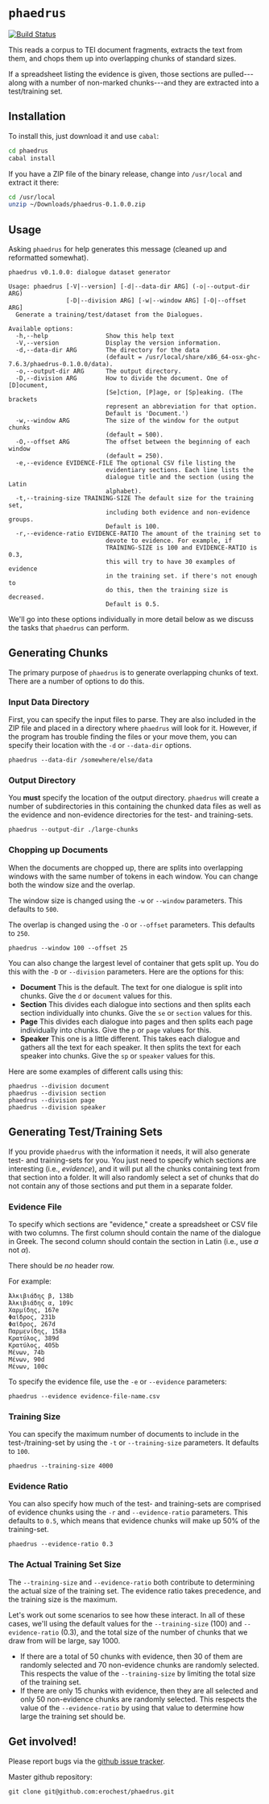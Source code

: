 
# `phaedrus`

[![Build Status](https://travis-ci.org/erochest/phaedrus.svg?branch=master)](https://travis-ci.org/erochest/phaedrus)

This reads a corpus to TEI document fragments, extracts the text from them, and
chops them up into overlapping chunks of standard sizes.

If a spreadsheet listing the evidence is given, those sections are
pulled---along with a number of non-marked chunks---and they are extracted into
a test/training set.

## Installation

To install this, just download it and use `cabal`:

```bash
cd phaedrus
cabal install
```

If you have a ZIP file of the binary release, change into `/usr/local` and
extract it there:

```bash
cd /usr/local
unzip ~/Downloads/phaedrus-0.1.0.0.zip
```

## Usage

Asking `phaedrus` for help generates this message (cleaned up and reformatted
somewhat).

```
phaedrus v0.1.0.0: dialogue dataset generator

Usage: phaedrus [-V|--version] [-d|--data-dir ARG] (-o|--output-dir ARG)
                [-D|--division ARG] [-w|--window ARG] [-O|--offset ARG]
  Generate a training/test/dataset from the Dialogues.

Available options:
  -h,--help                Show this help text
  -V,--version             Display the version information.
  -d,--data-dir ARG        The directory for the data
                           (default = /usr/local/share/x86_64-osx-ghc-7.6.3/phaedrus-0.1.0.0/data).
  -o,--output-dir ARG      The output directory.
  -D,--division ARG        How to divide the document. One of [D]ocument,
                           [Se]ction, [P]age, or [Sp]eaking. (The brackets
                           represent an abbreviation for that option.
                           Default is 'Document.')
  -w,--window ARG          The size of the window for the output chunks
                           (default = 500).
  -O,--offset ARG          The offset between the beginning of each window
                           (default = 250).
  -e,--evidence EVIDENCE-FILE The optional CSV file listing the
                           evidentiary sections. Each line lists the
                           dialogue title and the section (using the Latin
                           alphabet).
  -t,--training-size TRAINING-SIZE The default size for the training set,
                           including both evidence and non-evidence groups.
                           Default is 100.
  -r,--evidence-ratio EVIDENCE-RATIO The amount of the training set to
                           devote to evidence. For example, if
                           TRAINING-SIZE is 100 and EVIDENCE-RATIO is 0.3,
                           this will try to have 30 examples of evidence
                           in the training set. if there's not enough to
                           do this, then the training size is decreased.
                           Default is 0.5.
```

We'll go into these options individually in more detail below as we discuss the
tasks that `phaedrus` can perform.

## Generating Chunks

The primary purpose of `phaedrus` is to generate overlapping chunks of text.
There are a number of options to do this.

### Input Data Directory

First, you can specify the input files to parse. They are also included in the
ZIP file and placed in a directory where `phaedrus` will look for it. However,
if the program has trouble finding the files or your move them, you can specify
their location with the `-d` or `--data-dir` options.

```
phaedrus --data-dir /somewhere/else/data
```

### Output Directory

You **must** specify the location of the output directory. `phaedrus` will
create a number of subdirectories in this containing the chunked data files as
well as the evidence and non-evidence directories for the test- and
training-sets.

```
phaedrus --output-dir ./large-chunks
```

### Chopping up Documents

When the documents are chopped up, there are splits into overlapping windows
with the same number of tokens in each window. You can change both the window
size and the overlap.

The window size is changed using the `-w` or `--window` parameters. This
defaults to `500`.

The overlap is changed using the `-O` or `--offset` parameters. This defaults
to `250`.

```
phaedrus --window 100 --offset 25
```

You can also change the largest level of container that gets split up. You do
this with the `-D` or `--division` parameters. Here are the options for this:

* **Document** This is the default. The text for one dialogue is split into
  chunks. Give the `d` or `document` values for this.
* **Section** This divides each dialogue into sections and then splits each
  section individually into chunks. Give the `se` or `section` values for this.
* **Page** This divides each dialogue into pages and then splits each page
  individually into chunks. Give the `p` or `page` values for this.
* **Speaker** This one is a little different. This takes each dialogue and
  gathers all the text for each speaker. It then splits the text for each
  speaker into chunks. Give the `sp` or `speaker` values for this.

Here are some examples of different calls using this:

```
phaedrus --division document
phaedrus --division section
phaedrus --division page
phaedrus --division speaker
```

## Generating Test/Training Sets

If you provide `phaedrus` with the information it needs, it will also generate
test- and training-sets for you. You just need to specify which sections are
interesting (i.e., *evidence*), and it will put all the chunks containing text
from that section into a folder. It will also randomly select a set of chunks
that do not contain any of those sections and put them in a separate folder.

### Evidence File

To specify which sections are "evidence," create a spreadsheet or CSV file with
two columns. The first column should contain the name of the dialogue in Greek.
The second column should contain the section in Latin (i.e., use *a* not *α*).

There should be *no* header row.

For example:

```csv
Ἀλκιβιάδης β, 138b
Ἀλκιβιάδης α, 109c
Χαρμίδης, 167e
Φαῖδρος, 231b
Φαῖδρος, 267d
Παρμενίδης, 158a
Κρατύλος, 389d
Κρατύλος, 405b
Μένων, 74b
Μένων, 90d
Μένων, 100c
```

To specify the evidence file, use the `-e` or `--evidence` parameters:

```
phaedrus --evidence evidence-file-name.csv
```

### Training Size

You can specify the maximum number of documents to include in the
test-/training-set by using the `-t` or `--training-size` parameters. It
defaults to `100`.

```
phaedrus --training-size 4000
```

### Evidence Ratio

You can also specify how much of the test- and training-sets are comprised of
evidence chunks using the `-r` and `--evidence-ratio` parameters. This defaults
to `0.5`, which means that evidence chunks will make up 50% of the
training-set.

```
phaedrus --evidence-ratio 0.3
```

### The Actual Training Set Size

The `--training-size` and `--evidence-ratio` both contribute to determining the
actual size of the training set. The evidence ratio takes precedence, and the
training size is the maximum.

Let's work out some scenarios to see how these interact. In all of these cases,
we'll using the default values for the `--training-size` (100) and
`--evidence-ratio` (0.3), and the total size of the number of chunks that we
draw from will be large, say 1000.

* If there are a total of 50 chunks with evidence, then 30 of them are randomly
  selected and 70 non-evidence chunks are randomly selected. This respects the
  value of the `--training-size` by limiting the total size of the training
  set.
* If there are only 15 chunks with evidence, then they are all selected and
  only 50 non-evidence chunks are randomly selected. This respects the value of
  the `--evidence-ratio` by using that value to determine how large the
  training set should be.

## Get involved!

Please report bugs via the [github issue
tracker](https://github.com/erochest/phaedrus/issues).

Master github repository:

    git clone git@github.com:erochest/phaedrus.git
